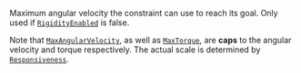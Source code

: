 Maximum angular velocity the constraint can use to reach its goal. Only
used if [`RigidityEnabled`](https://create.roblox.com/docs/reference/engine/classes/AlignOrientation#RigidityEnabled) is false.

Note that [`MaxAngularVelocity`](https://create.roblox.com/docs/reference/engine/classes/AlignOrientation#MaxAngularVelocity),
as well as [`MaxTorque`](https://create.roblox.com/docs/reference/engine/classes/AlignOrientation#MaxTorque), are **caps** to
the angular velocity and torque respectively. The actual scale is
determined by [`Responsiveness`](https://create.roblox.com/docs/reference/engine/classes/AlignOrientation#Responsiveness).
